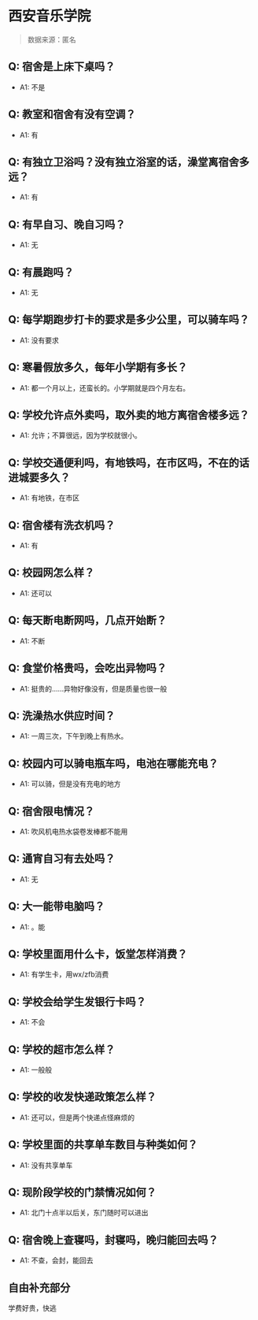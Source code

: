 # 西安音乐学院

> 数据来源：匿名

## Q: 宿舍是上床下桌吗？

- A1: 不是

## Q: 教室和宿舍有没有空调？

- A1: 有

## Q: 有独立卫浴吗？没有独立浴室的话，澡堂离宿舍多远？

- A1: 有

## Q: 有早自习、晚自习吗？

- A1: 无

## Q: 有晨跑吗？

- A1: 无

## Q: 每学期跑步打卡的要求是多少公里，可以骑车吗？

- A1: 没有要求

## Q: 寒暑假放多久，每年小学期有多长？

- A1: 都一个月以上，还蛮长的。小学期就是四个月左右。

## Q: 学校允许点外卖吗，取外卖的地方离宿舍楼多远？

- A1: 允许；不算很远，因为学校就很小。

## Q: 学校交通便利吗，有地铁吗，在市区吗，不在的话进城要多久？

- A1: 有地铁，在市区

## Q: 宿舍楼有洗衣机吗？

- A1: 有

## Q: 校园网怎么样？

- A1: 还可以

## Q: 每天断电断网吗，几点开始断？

- A1: 不断

## Q: 食堂价格贵吗，会吃出异物吗？

- A1: 挺贵的……异物好像没有，但是质量也很一般

## Q: 洗澡热水供应时间？

- A1: 一周三次，下午到晚上有热水。

## Q: 校园内可以骑电瓶车吗，电池在哪能充电？

- A1: 可以骑，但是没有充电的地方

## Q: 宿舍限电情况？

- A1: 吹风机电热水袋卷发棒都不能用

## Q: 通宵自习有去处吗？

- A1: 无

## Q: 大一能带电脑吗？

- A1: 。能

## Q: 学校里面用什么卡，饭堂怎样消费？

- A1: 有学生卡，用wx/zfb消费

## Q: 学校会给学生发银行卡吗？

- A1: 不会

## Q: 学校的超市怎么样？

- A1: 一般般

## Q: 学校的收发快递政策怎么样？

- A1: 还可以，但是两个快递点怪麻烦的

## Q: 学校里面的共享单车数目与种类如何？

- A1: 没有共享单车

## Q: 现阶段学校的门禁情况如何？

- A1: 北门十点半以后关，东门随时可以进出

## Q: 宿舍晚上查寝吗，封寝吗，晚归能回去吗？

- A1: 不查，会封，能回去

## 自由补充部分

学费好贵，快逃